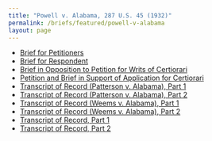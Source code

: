 ```yaml
---
title: "Powell v. Alabama, 287 U.S. 45 (1932)"
permalink: /briefs/featured/powell-v-alabama
layout: page
---
```


- [Brief for Petitioners](https://briefs1.lonedissent.org/1932/powell-v-alabama/Brief%20for%20Petitioners.pdf)
- [Brief for Respondent](https://briefs1.lonedissent.org/1932/powell-v-alabama/Brief%20for%20Respondent.pdf)
- [Brief in Opposition to Petition for Writs of Certiorari](https://briefs1.lonedissent.org/1932/powell-v-alabama/Brief%20in%20Opposition%20to%20Petition%20for%20Writs%20of%20Certiorari.pdf)
- [Petition and Brief in Support of Application for Certiorari](https://briefs1.lonedissent.org/1932/powell-v-alabama/Petition%20and%20Brief%20in%20Support%20of%20Application%20for%20Certiorari.pdf)
- [Transcript of Record (Patterson v. Alabama), Part 1](https://briefs1.lonedissent.org/1932/powell-v-alabama/Transcript%20of%20Record%20(Patterson%20v.%20Alabama),%20Part%201.pdf)
- [Transcript of Record (Patterson v. Alabama), Part 2](https://briefs1.lonedissent.org/1932/powell-v-alabama/Transcript%20of%20Record%20(Patterson%20v.%20Alabama),%20Part%202.pdf)
- [Transcript of Record (Weems v. Alabama), Part 1](https://briefs1.lonedissent.org/1932/powell-v-alabama/Transcript%20of%20Record%20(Weems%20v.%20Alabama),%20Part%201.pdf)
- [Transcript of Record (Weems v. Alabama), Part 2](https://briefs1.lonedissent.org/1932/powell-v-alabama/Transcript%20of%20Record%20(Weems%20v.%20Alabama),%20Part%202.pdf)
- [Transcript of Record, Part 1](https://briefs1.lonedissent.org/1932/powell-v-alabama/Transcript%20of%20Record,%20Part%201.pdf)
- [Transcript of Record, Part 2](https://briefs1.lonedissent.org/1932/powell-v-alabama/Transcript%20of%20Record,%20Part%202.pdf)
